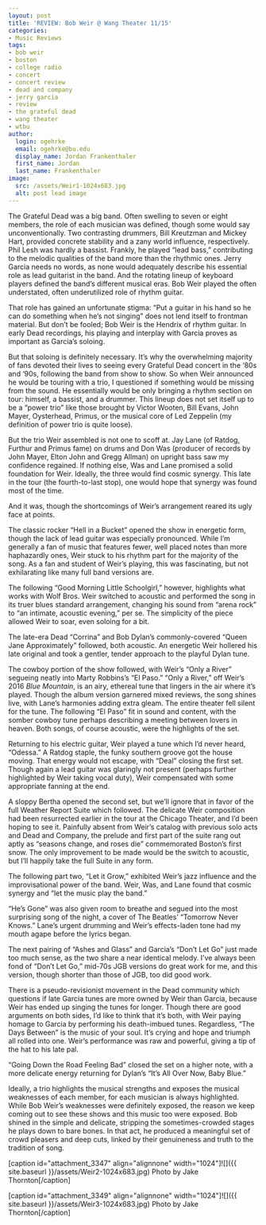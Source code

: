```yaml
---
layout: post
title: 'REVIEW: Bob Weir @ Wang Theater 11/15'
categories:
- Music Reviews
tags:
- bob weir
- boston
- college radio
- concert
- concert review
- dead and company
- jerry garcia
- review
- the grateful dead
- wang theater
- wtbu
author:
  login: ogehrke
  email: ogehrke@bu.edu
  display_name: Jordan Frankenthaler
  first_name: Jordan
  last_name: Frankenthaler
image:
  src: /assets/Weir1-1024x683.jpg
  alt: post lead image
---
```

The Grateful Dead was a big band. Often swelling to seven or eight members, the role of each musician was defined, though some would say unconventionally. Two contrasting drummers, Bill Kreutzman and Mickey Hart, provided concrete stability and a zany world influence, respectively. Phil Lesh was hardly a bassist. Frankly, he played “lead bass,” contributing to the melodic qualities of the band more than the rhythmic ones. Jerry Garcia needs no words, as none would adequately describe his essential role as lead guitarist in the band. And the rotating lineup of keyboard players defined the band’s different musical eras. Bob Weir played the often understated, often underutilized role of rhythm guitar.

That role has gained an unfortunate stigma: “Put a guitar in his hand so he can do something when he’s not singing” does not lend itself to frontman material. But don’t be fooled; Bob Weir is the Hendrix of rhythm guitar. In early Dead recordings, his playing and interplay with Garcia proves as important as Garcia’s soloing.

But that soloing is definitely necessary. It’s why the overwhelming majority of fans devoted their lives to seeing every Grateful Dead concert in the ‘80s and ‘90s, following the band from show to show. So when Weir announced he would be touring with a trio, I questioned if something would be missing from the sound. He essentially would be only bringing a rhythm section on tour: himself, a bassist, and a drummer. This lineup does not set itself up to be a “power trio” like those brought by Victor Wooten, Bill Evans, John Mayer, Oysterhead, Primus, or the musical core of Led Zeppelin (my definition of power trio is quite loose).

But the trio Weir assembled is not one to scoff at. Jay Lane (of Ratdog, Furthur and Primus fame) on drums and Don Was (producer of records by John Mayer, Elton John and Gregg Allman) on upright bass saw my confidence regained. If nothing else, Was and Lane promised a solid foundation for Weir. Ideally, the three would find cosmic synergy. This late in the tour (the fourth-to-last stop), one would hope that synergy was found most of the time.

And it was, though the shortcomings of Weir’s arrangement reared its ugly face at points.

The classic rocker “Hell in a Bucket” opened the show in energetic form, though the lack of lead guitar was especially pronounced. While I’m generally a fan of music that features fewer, well placed notes than more haphazardly ones, Weir stuck to his rhythm part for the majority of the song. As a fan and student of Weir’s playing, this was fascinating, but not exhilarating like many full band versions are.

The following “Good Morning Little Schoolgirl,” however, highlights what works with Wolf Bros. Weir switched to acoustic and performed the song in its truer blues standard arrangement, changing his sound from “arena rock” to “an intimate, acoustic evening,” per se. The simplicity of the piece allowed Weir to soar, even soloing for a bit.

The late-era Dead “Corrina” and Bob Dylan’s commonly-covered “Queen Jane Approximately” followed, both acoustic. An energetic Weir hollered his late original and took a gentler, tender approach to the playful Dylan tune.

The cowboy portion of the show followed, with Weir’s “Only a River” segueing neatly into Marty Robbins’s “El Paso.” “Only a River,” off Weir’s 2016 _Blue Mountain_, is an airy, ethereal tune that lingers in the air where it’s played. Though the album version garnered mixed reviews, the song shines live, with Lane’s harmonies adding extra gleam. The entire theater fell silent for the tune. The following “El Paso” fit in sound and content, with the somber cowboy tune perhaps describing a meeting between lovers in heaven. Both songs, of course acoustic, were the highlights of the set.

Returning to his electric guitar, Weir played a tune which I’d never heard, “Odessa.” A Ratdog staple, the funky southern groove got the house moving. That energy would not escape, with “Deal” closing the first set. Though again a lead guitar was glaringly not present (perhaps further highlighted by Weir taking vocal duty), Weir compensated with some appropriate fanning at the end.

A sloppy Bertha opened the second set, but we’ll ignore that in favor of the full Weather Report Suite which followed. The delicate Weir composition had been resurrected earlier in the tour at the Chicago Theater, and I’d been hoping to see it. Painfully absent from Weir’s catalog with previous solo acts and Dead and Company, the prelude and first part of the suite rang out aptly as “seasons change, and roses die” commemorated Boston’s first snow. The only improvement to be made would be the switch to acoustic, but I’ll happily take the full Suite in any form.

The following part two, “Let it Grow,” exhibited Weir’s jazz influence and the improvisational power of the band. Weir, Was, and Lane found that cosmic synergy and “let the music play the band.”

“He’s Gone” was also given room to breathe and segued into the most surprising song of the night, a cover of The Beatles’ “Tomorrow Never Knows.” Lane’s urgent drumming and Weir’s effects-laden tone had my mouth agape before the lyrics began.

The next pairing of “Ashes and Glass” and Garcia’s “Don’t Let Go” just made too much sense, as the two share a near identical melody. I’ve always been fond of “Don’t Let Go,” mid-70s JGB versions do great work for me, and this version, though shorter than those of JGB, too did good work.

There is a pseudo-revisionist movement in the Dead community which questions if late Garcia tunes are more owned by Weir than Garcia, because Weir has ended up singing the tunes for longer. Though there are good arguments on both sides, I’d like to think that it’s both, with Weir paying homage to Garcia by performing his death-imbued tunes. Regardless, “The Days Between” is the music of your soul. It’s crying and hope and triumph all rolled into one. Weir’s performance was raw and powerful, giving a tip of the hat to his late pal.

“Going Down the Road Feeling Bad” closed the set on a higher note, with a more delicate energy returning for Dylan’s “It’s All Over Now, Baby Blue.”

Ideally, a trio highlights the musical strengths and exposes the musical weaknesses of each member, for each musician is always highlighted. While Bob Weir’s weaknesses were definitely exposed, the reason we keep coming out to see these shows and this music too were exposed. Bob shined in the simple and delicate, stripping the sometimes-crowded stages he plays down to bare bones. In that act, he produced a meaningful set of crowd pleasers and deep cuts, linked by their genuineness and truth to the tradition of song.

\[caption id="attachment\_3347" align="alignnone" width="1024"\]![]({{ site.baseurl }}/assets/Weir2-1024x683.jpg) Photo by Jake Thornton\[/caption\]

\[caption id="attachment\_3349" align="alignnone" width="1024"\]![]({{ site.baseurl }}/assets/Weir3-1024x683.jpg) Photo by Jake Thornton\[/caption\]